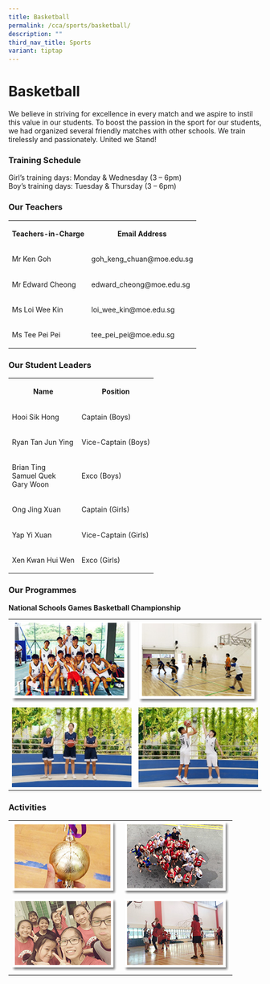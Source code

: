 ```yaml
---
title: Basketball
permalink: /cca/sports/basketball/
description: ""
third_nav_title: Sports
variant: tiptap
---
```

<h1><strong>Basketball</strong></h1>
<p>We believe in striving for excellence in every match and we aspire to
instil this value in our students. To boost the passion in the sport for
our students, we had organized several friendly matches with other schools.
We train tirelessly and passionately. United we Stand!</p>
<h3><strong>Training Schedule</strong></h3>
<p>Girl’s training days: Monday &amp; Wednesday (3 – 6pm)
<br>Boy’s training days: Tuesday &amp; Thursday (3 – 6pm)</p>
<h3><strong>Our Teachers</strong></h3>
<table style="minWidth: 50px">
<colgroup>
<col>
<col>
</colgroup>
<tbody>
<tr>
<th rowspan="1" colspan="1">
<p>Teachers-in-Charge</p>
</th>
<th rowspan="1" colspan="1">
<p>Email Address</p>
</th>
</tr>
<tr>
<td rowspan="1" colspan="1">
<p>Mr Ken Goh</p>
</td>
<td rowspan="1" colspan="1">
<p>goh_keng_chuan@moe.edu.sg</p>
</td>
</tr>
<tr>
<td rowspan="1" colspan="1">
<p>Mr Edward Cheong</p>
</td>
<td rowspan="1" colspan="1">
<p>edward_cheong@moe.edu.sg</p>
</td>
</tr>
<tr>
<td rowspan="1" colspan="1">
<p>Ms Loi Wee Kin</p>
</td>
<td rowspan="1" colspan="1">
<p>loi_wee_kin@moe.edu.sg</p>
</td>
</tr>
<tr>
<td rowspan="1" colspan="1">
<p>Ms Tee Pei Pei</p>
</td>
<td rowspan="1" colspan="1">
<p>tee_pei_pei@moe.edu.sg</p>
</td>
</tr>
</tbody>
</table>
<h3><strong>Our Student Leaders</strong></h3>
<table style="minWidth: 50px">
<colgroup>
<col>
<col>
</colgroup>
<tbody>
<tr>
<th rowspan="1" colspan="1">
<p>Name</p>
</th>
<th rowspan="1" colspan="1">
<p>Position</p>
</th>
</tr>
<tr>
<td rowspan="1" colspan="1">
<p>Hooi Sik Hong</p>
</td>
<td rowspan="1" colspan="1">
<p>Captain (Boys)</p>
</td>
</tr>
<tr>
<td rowspan="1" colspan="1">
<p>Ryan Tan Jun Ying</p>
</td>
<td rowspan="1" colspan="1">
<p>Vice-Captain (Boys)</p>
</td>
</tr>
<tr>
<td rowspan="1" colspan="1">
<p>Brian Ting
<br>Samuel Quek
<br>Gary Woon</p>
</td>
<td rowspan="1" colspan="1">
<p>Exco (Boys)</p>
</td>
</tr>
<tr>
<td rowspan="1" colspan="1">
<p>Ong Jing Xuan</p>
</td>
<td rowspan="1" colspan="1">
<p>Captain (Girls)</p>
</td>
</tr>
<tr>
<td rowspan="1" colspan="1">
<p>Yap Yi Xuan</p>
</td>
<td rowspan="1" colspan="1">
<p>Vice-Captain (Girls)</p>
</td>
</tr>
<tr>
<td rowspan="1" colspan="1">
<p>Xen Kwan Hui Wen</p>
</td>
<td rowspan="1" colspan="1">
<p>Exco (Girls)</p>
</td>
</tr>
</tbody>
</table>
<h3><strong>Our Programmes</strong></h3>
<p><strong>National Schools Games Basketball Championship</strong>
</p>
<table style="minWidth: 50px">
<colgroup>
<col>
<col>
</colgroup>
<tbody>
<tr>
<td rowspan="1" colspan="1">
<div class="isomer-image-wrapper">
<img style="width: 100%" height="auto" width="100%" alt="" src="/images/Cca/Basketball/bball_boys02.png">
</div>
</td>
<td rowspan="1" colspan="1">
<div class="isomer-image-wrapper">
<img style="width: 100%" height="auto" width="100%" alt="" src="/images/Cca/Basketball/bball_boys04.png">
</div>
</td>
</tr>
<tr>
<td rowspan="1" colspan="1">
<div class="isomer-image-wrapper">
<img style="width: 100%" height="auto" width="100%" alt="" src="/images/Cca/Basketball/Our%20new%20leaders.jpg">
</div>
</td>
<td rowspan="1" colspan="1">
<div class="isomer-image-wrapper">
<img style="width: 100%" height="auto" width="100%" alt="" src="/images/Cca/Basketball/Together%20we%20will%20achieve%20our%20goals.jpg">
</div>
</td>
</tr>
</tbody>
</table>
<h3><strong>Activities</strong></h3>
<table style="minWidth: 50px">
<colgroup>
<col>
<col>
</colgroup>
<tbody>
<tr>
<td rowspan="1" colspan="1">
<div class="isomer-image-wrapper">
<img style="width: 100%" height="auto" width="100%" alt="" src="/images/Cca/Basketball/bball_boys06.png">
</div>
</td>
<td rowspan="1" colspan="1">
<div class="isomer-image-wrapper">
<img style="width: 100%" height="auto" width="100%" alt="" src="/images/Cca/Basketball/bball_girls01.png">
</div>
</td>
</tr>
<tr>
<td rowspan="1" colspan="1">
<div class="isomer-image-wrapper">
<img style="width: 100%" height="auto" width="100%" alt="" src="/images/Cca/Basketball/bball_girls03.png">
</div>
</td>
<td rowspan="1" colspan="1">
<div class="isomer-image-wrapper">
<img style="width: 100%" height="auto" width="100%" alt="" src="/images/Cca/Basketball/bball_girls05.png">
</div>
</td>
</tr>
</tbody>
</table>
<p></p>